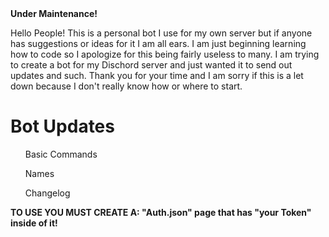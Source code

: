 <html>
<head> <b> Under Maintenance!  </b> </head>
<body>
  <p> Hello People! This is a personal bot I use for my own server but if anyone has suggestions or ideas for it I am all ears. I am just beginning learning how to code so I apologize for this being fairly useless to many. I am trying to create a bot for my Dischord server and just wanted it to send out updates and such. Thank you for your time and I am sorry if this is a let down because I don't really know how or where to start. </p>
</body>
  <heading>
  <h1> Bot Updates </h1>
  </heading>
    <body>
      <ul>Basic Commands</ul>
      <ul>Names</ul>
      <ul>Changelog</ul>
      <p> <b> TO USE YOU MUST CREATE A: "Auth.json" page that has "your Token" inside of it! </b> <p>
    </body>
</html>
